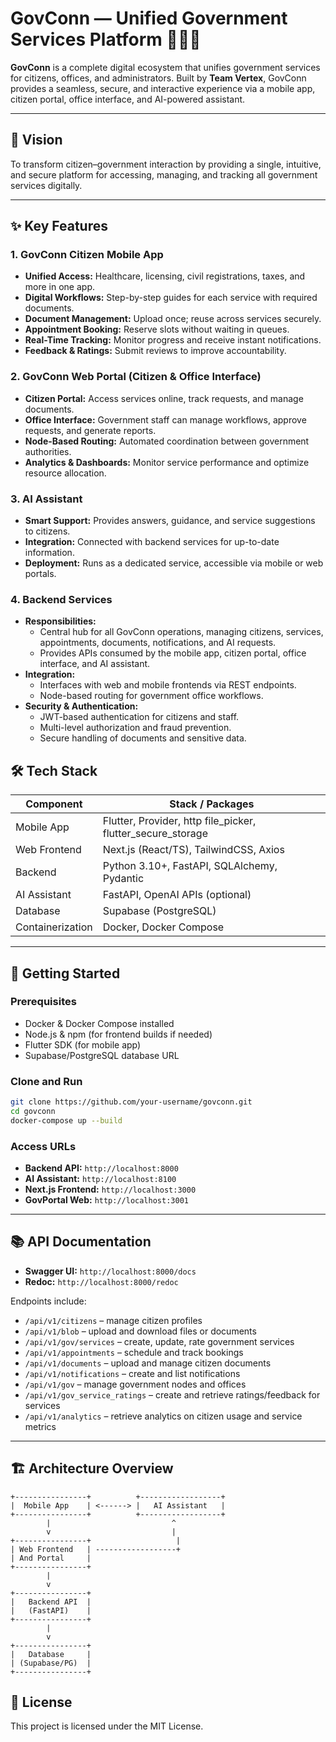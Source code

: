# GovConn — Unified Government Services Platform 📱🇱🇰

**GovConn** is a complete digital ecosystem that unifies government services for citizens, offices, and administrators. Built by **Team Vertex**, GovConn provides a seamless, secure, and interactive experience via a mobile app, citizen portal, office interface, and AI-powered assistant.

---

## 🌟 Vision
To transform citizen–government interaction by providing a single, intuitive, and secure platform for accessing, managing, and tracking all government services digitally.  

---

## ✨ Key Features

### 1. GovConn Citizen Mobile App
- **Unified Access:** Healthcare, licensing, civil registrations, taxes, and more in one app.  
- **Digital Workflows:** Step-by-step guides for each service with required documents.  
- **Document Management:** Upload once; reuse across services securely.  
- **Appointment Booking:** Reserve slots without waiting in queues.  
- **Real-Time Tracking:** Monitor progress and receive instant notifications.  
- **Feedback & Ratings:** Submit reviews to improve accountability.  

### 2. GovConn Web Portal (Citizen & Office Interface)
- **Citizen Portal:** Access services online, track requests, and manage documents.  
- **Office Interface:** Government staff can manage workflows, approve requests, and generate reports.  
- **Node-Based Routing:** Automated coordination between government authorities.  
- **Analytics & Dashboards:** Monitor service performance and optimize resource allocation.  

### 3. AI Assistant
- **Smart Support:** Provides answers, guidance, and service suggestions to citizens.  
- **Integration:** Connected with backend services for up-to-date information.  
- **Deployment:** Runs as a dedicated service, accessible via mobile or web portals.  

### 4. Backend Services
- **Responsibilities:**  
  - Central hub for all GovConn operations, managing citizens, services, appointments, documents, notifications, and AI requests.  
  - Provides APIs consumed by the mobile app, citizen portal, office interface, and AI assistant.  
- **Integration:**   
  - Interfaces with web and mobile frontends via REST endpoints.  
  - Node-based routing for government office workflows.  
- **Security & Authentication:**  
  - JWT-based authentication for citizens and staff.  
  - Multi-level authorization and fraud prevention.  
  - Secure handling of documents and sensitive data.  



## 🛠️ Tech Stack
| Component | Stack / Packages |
|-----------|-----------------|
| Mobile App | Flutter, Provider, http file_picker, flutter_secure_storage |
| Web Frontend | Next.js (React/TS), TailwindCSS, Axios |
| Backend | Python 3.10+, FastAPI, SQLAlchemy, Pydantic |
| AI Assistant | FastAPI, OpenAI APIs (optional) |
| Database | Supabase (PostgreSQL) |
| Containerization | Docker, Docker Compose |

---

## 🚀 Getting Started

### Prerequisites
- Docker & Docker Compose installed
- Node.js & npm (for frontend builds if needed)
- Flutter SDK (for mobile app)
- Supabase/PostgreSQL database URL

### Clone and Run
``` bash
git clone https://github.com/your-username/govconn.git
cd govconn
docker-compose up --build
```

### Access URLs

* **Backend API:** `http://localhost:8000`
* **AI Assistant:** `http://localhost:8100`
* **Next.js Frontend:** `http://localhost:3000`
* **GovPortal Web:** `http://localhost:3001`

---


## 📚 API Documentation

* **Swagger UI:** `http://localhost:8000/docs`
* **Redoc:** `http://localhost:8000/redoc`

Endpoints include:

* `/api/v1/citizens` – manage citizen profiles
* `/api/v1/blob` – upload and download files or documents
* `/api/v1/gov/services` – create, update, rate government services
* `/api/v1/appointments` – schedule and track bookings
* `/api/v1/documents` – upload and manage citizen documents
* `/api/v1/notifications` – create and list notifications
* `/api/v1/gov` – manage government nodes and offices
* `/api/v1/gov_service_ratings` – create and retrieve ratings/feedback for services
* `/api/v1/analytics` – retrieve analytics on citizen usage and service metrics
---

## 🏗️ Architecture Overview

```
+----------------+          +------------------+
|  Mobile App    | <------> |   AI Assistant   |
+----------------+          +------------------+
        |                           ^
        v                           |
+----------------+                   |
| Web Frontend   | ------------------+
| And Portal     |
+----------------+
        |
        v
+----------------+
|   Backend API  |
|   (FastAPI)    |
+----------------+
        |
        v
+----------------+
|   Database     |
| (Supabase/PG)  |
+----------------+
```

## 📄 License

This project is licensed under the MIT License. 
